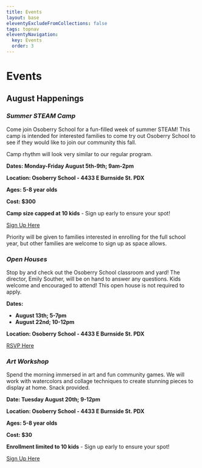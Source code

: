 ```yaml
---
title: Events
layout: base
eleventyExcludeFromCollections: false
tags: topnav
eleventyNavigation:
  key: Events
  order: 3
---
```

# Events[](https://forms.gle/AYH8rhGw3WWL64517)

## August Happenings

### ***Summer STEAM Camp***

Come join Osoberry School for a fun-filled week of summer STEAM! This camp is intended for interested families to come try out Osoberry School to see if they would like to join our community this fall. 

Camp rhythm will look very similar to our regular program. 

**Dates: Monday-Friday August 5th-9th; 9am-2pm**

**Location: Osoberry School - 4433 E Burnside St. PDX**

**Ages: 5-8 year olds**

**Cost: $300**

**Camp size capped at 10 kids** - Sign up early to ensure your spot!

[Sign Up Here](https://forms.gle/6h4VZp6BcaJckVin7)[](https://forms.gle/6h4VZp6BcaJckVin7)

Priority will be given to families interested in enrolling for the full school year, but other families are welcome to sign up as space allows. 

### ***Open Houses***

Stop by and check out the Osoberry School classroom and yard! The director, Emily Souther, will be on hand to answer any questions. Kids welcome and encouraged to attend! This open house is not required to apply. 

**Dates:** 

* **August 13th; 5-7pm** 
* **August 22nd; 10-12pm** 

**Location: Osoberry School - 4433 E Burnside St. PDX**

[RSVP Here](https://forms.gle/Q1Y6ce1dE3GZL9uw7)

### ***Art Workshop***

Spend the morning immersed in art and fun community games. We will work with watercolors and collage techniques to create stunning pieces to display at home. Snack provided.

**Date: Tuesday August 20th; 9-12pm**

**Location: Osoberry School - 4433 E Burnside St. PDX**

**Ages: 5-8 year olds**

**Cost: $30**

**Enrollment limited to 10 kids** - Sign up early to ensure your spot!

[Sign Up Here](https://forms.gle/A5hLNrE9GwRx132t9)
